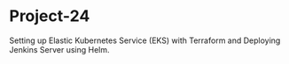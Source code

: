 # Project-24
Setting up Elastic Kubernetes Service (EKS) with Terraform and Deploying Jenkins Server using Helm.
